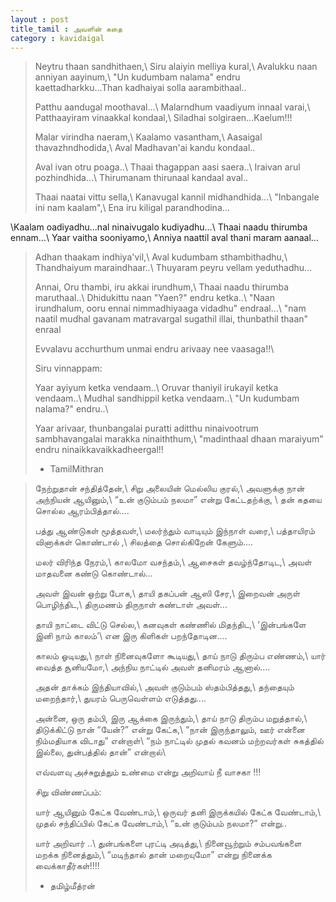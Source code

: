 ```yaml
---
layout : post
title_tamil : அவளின் கதை
category : kavidaigal
---
```


<div id="english-poem">

>Neytru thaan sandhithaen,\\
Siru alaiyin melliya kural,\\
Avalukku naan anniyan aayinum,\\
"Un kudumbam nalama" endru kaettadharkku...Than kadhaiyai solla aarambithaal..
>
>Patthu aandugal moothaval...\\
Malarndhum vaadiyum innaal varai,\\
Patthaayiram vinaakkal kondaal,\\
Siladhai solgiraen...Kaelum!!!
>
>Malar virindha naeram,\\
Kaalamo vasantham,\\
Aasaigal thavazhndhodida,\\
Aval Madhavan'ai kandu kondaal..
>
>Aval ivan otru poaga..\\
Thaai thagappan aasi saera..\\
Iraivan arul pozhindhida...\\
Thirumanam thirunaal kandaal aval..
>
>Thaai naatai vittu sella,\\
Kanavugal kannil midhandhida...\\
"Inbangale ini nam kaalam",\\
Ena iru kiligal parandhodina...
>
\\Kaalam oadiyadhu...nal ninaivugalo kudiyadhu...\\
Thaai naadu thirumba ennam...\\
Yaar vaitha sooniyamo,\\
Anniya naattil aval thani maram aanaal...
>
>Adhan thaakam indhiya'vil,\\
Aval kudumbam sthambithadhu,\\
Thandhaiyum maraindhaar..\\
Thuyaram peyru vellam yeduthadhu...
>
>Annai, Oru thambi, iru akkai irundhum,\\
Thaai naadu thirumba maruthaal..\\
Dhidukittu naan "Yaen?" endru ketka..\\
"Naan irundhalum, ooru ennai nimmadhiyaaga vidadhu" endraal...\\
"nam naatil mudhal gavanam matravargal sugathil illai, thunbathil thaan" enraal
>
>Evvalavu acchurthum unmai endru arivaay nee vaasaga!!\\
>
>Siru vinnappam:
>
>Yaar ayiyum ketka vendaam..\\
Oruvar thaniyil irukayil ketka vendaam..\\
Mudhal sandhippil ketka vendaam..\\
"Un kudumbam nalama?" endru..\\
>
>Yaar arivaar, thunbangalai puratti aditthu ninaivootrum sambhavangalai marakka ninaiththum,\\
"madinthaal dhaan maraiyum" endru ninaikkavaikkadheergal!!
>
> - TamilMithran

</div>
<div id="tamil-poem">

>நேற்றுதான் சந்தித்தேன்,\\
சிறு அலையின் மெல்லிய குரல்,\\
அவளுக்கு நான் அந்நியன் ஆயினும்,\\
“உன் குடும்பம் நலமா” என்று கேட்டதற்க்கு, \\
தன் கதயை சொல்ல ஆரம்பித்தால்....
>
>பத்து ஆண்டுகள் மூத்தவள்,\\
மலர்ந்தும் வாடியும் இந்நாள் வரை,\\
பத்தாயிரம் வினாக்கள்  கொண்டால் ,\\
சிலத்தை சொல்கிறேன் கேளும்....
>
>மலர் விரிந்த நேரம்,\\
காலமோ வசந்தம்,\\
ஆசைகள் தவழ்ந்தோடிட,\\
அவள் மாதவனை கண்டு கொண்டால்...
>
>அவள் இவன் ஒற்று போக,\\
தாயி தகப்பன் ஆஸி சேர,\\
இறைவன் அருள் பொழிந்திட,\\
திருமணம் திருநாள் கண்டாள் அவள்...
>
>தாயி நாட்டை விட்டு செல்ல,\\
கனவுகள் கண்ணில் மிதந்திட,\\
‘இன்பங்களே இனி நாம் காலம்’\\
என இரு கிளிகள் பறந்தோடின....
>
>காலம் ஓடியது,\\
நாள் நினைவுகளோ கூடியது,\\
தாய் நாடு திரும்ப எண்ணம்,\\
யார் வைத்த சூனியமோ,\\
அந்நிய நாட்டில் அவள் தனிமரம் ஆனால்....
>
>அதன் தாக்கம் இந்தியாவில்,\\
அவள் குடும்பம் ஸ்தம்பித்தது,\\
தந்தையும் மறைந்தார்,\\
துயரம் பெருவெள்ளம் எடுத்தது....
>
>அன்னை, ஒரு தம்பி, இரு ஆக்கை இருந்தும்,\\
தாய் நாடு திரும்ப மறுத்தால்,\\
திடுக்கிட்டு நான் “யேன்?” என்று கேட்க,\\
“நான் இருந்தாலும், ஊர் என்னை நிம்மதியாக விடாது” என்றாள்\\
“நம் நாட்டில் முதல் கவனம் மற்றவர்கள் சுகத்தில் இல்லை, துன்பத்தில் தான்” என்றால்\\
>
>எவ்வளவு அச்சுறுத்தும் உண்மை என்று அறிவாய் நீ வாசகா !!!
>
>சிறு விண்ணப்பம்:
>
>யார் ஆயினும் கேட்க வேண்டாம்,\\
ஒருவர் தனி இருக்கயில் கேட்க வேண்டாம்,\\
முதல் சந்திப்பில் கேட்க வேண்டாம்,\\
“உன் குடும்பம் நலமா?” என்று..
>
>யார் அறிவார் ..\\
துன்பங்களை புரட்டி அடித்து,\\
நினைவூற்றும் சம்பவங்களை மறக்க நினைத்தும்,\\
“மடிந்தால் தான் மறையுமோ” என்று நினைக்க வைக்காதீர்கள்!!!!
>
> -	தமிழ்மீத்ரன்

</div>